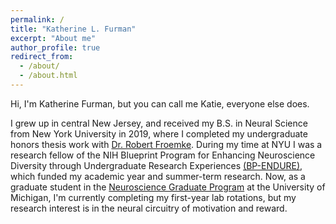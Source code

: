 ```yaml
---
permalink: /
title: "Katherine L. Furman"
excerpt: "About me"
author_profile: true
redirect_from: 
  - /about/
  - /about.html
---
```


Hi, I'm Katherine Furman, but you can call me Katie, everyone else does. 

I grew up in central New Jersey, and received my B.S. in Neural Science from New York University in 2019, where I completed my undergraduate honors thesis work with [Dr. Robert Froemke](www.http://froemkelab.med.nyu.edu/). During my time at NYU I was a research fellow of the NIH Blueprint Program for Enhancing Neuroscience Diversity through Undergraduate Research Experiences [(BP-ENDURE)](www.bpendure.org), which funded my academic year and summer-term research. Now, as a graduate student in the [Neuroscience Graduate Program](https://neuroscience.med.umich.edu/) at the University of Michigan, I'm currently completing my first-year lab rotations, but my research interest is in the neural circuitry of motivation and reward.
